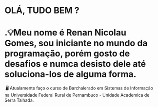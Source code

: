 # OLÁ, TUDO BEM ?

<h1>.💡Meu nome é Renan Nicolau Gomes, sou iniciante no mundo da programação, porém gosto de desafios e numca desisto dele até soluciona-los de alguma forma.</h1>


.🖥️ Atualamente faço o curso de Barchalerado em Sistemas de Informação na Universidade Federal Rural de Pernambuco - Unidade Academica de Serra Talhada.
